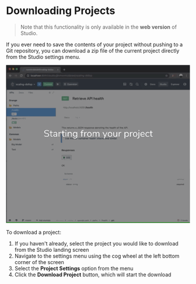 # Downloading Projects

> Note that this functionality is only available in the **web version** of Studio.

If you ever need to save the contents of your project without pushing to a Git repository,
you can download a zip file of the current project directly from the Studio settings menu.

![](../../assets/images/download-project-as-zip.gif)

To download a project:

1. If you haven't already, select the project you would like to download from the Studio landing screen
2. Navigate to the settings menu using the cog wheel at the left bottom corner of the screen
3. Select the **Project Settings** option from the menu
4. Click the **Download Project** button, which will start the download
